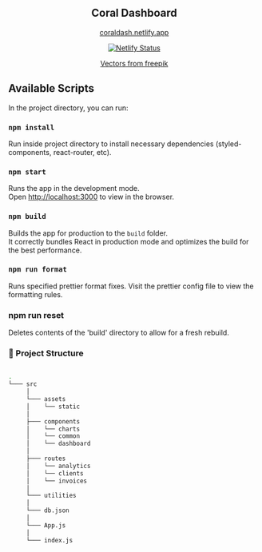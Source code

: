<h2 align="center" style="font-weight: bold"> Coral Dashboard </h2>

<p align="center" style="font-weight: bold">
  <div align="center"> 
    
  [coraldash.netlify.app](https://coraldash.netlify.app/)
    
[![Netlify Status](https://api.netlify.com/api/v1/badges/4e4a21fd-e0f6-4f15-8e4c-7ca55f0acb33/deploy-status)](https://app.netlify.com/sites/coralquarrel/deploys)
  
  [Vectors from freepik](https://www.freepik.com/vectors/pet-animals)
  
  </div>

</p>

## Available Scripts

In the project directory, you can run:

### `npm install`

Run inside project directory to install necessary dependencies (styled-components, react-router, etc).

### `npm start`

Runs the app in the development mode.\
Open [http://localhost:3000](http://localhost:3000) to view in the browser.

### `npm build`

Builds the app for production to the `build` folder.\
It correctly bundles React in production mode and optimizes the build for the best performance.

### `npm run format`

Runs specified prettier format fixes. Visit the prettier config file to view the formatting rules.

### npm run reset

Deletes contents of the 'build' directory to allow for a fresh rebuild.

### 🌳 Project Structure

```bash

.
└─── src
     │
     └─── assets
     │    └── static
     │
     ├─── components
     │    └── charts
     │    └── common
     │    └── dashboard
     │
     ├─── routes
     │    └── analytics
     │    └── clients
     │    └── invoices
     │
     └─── utilities
     │
     └─── db.json
     │
     └─── App.js
     │
     └─── index.js

```
